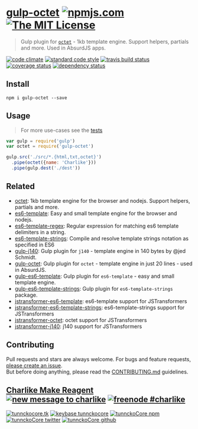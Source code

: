 # [gulp-octet][author-www-url] [![npmjs.com][npmjs-img]][npmjs-url] [![The MIT License][license-img]][license-url] 

> Gulp plugin for [`octet`](https://github.com/tunnckoCore/octet) - 1kb template engine. Support helpers, partials and more. Used in AbsurdJS apps.

[![code climate][codeclimate-img]][codeclimate-url] [![standard code style][standard-img]][standard-url] [![travis build status][travis-img]][travis-url] [![coverage status][coveralls-img]][coveralls-url] [![dependency status][david-img]][david-url]


## Install
```
npm i gulp-octet --save
```


## Usage
> For more use-cases see the [tests](./test.js)

```js
var gulp = require('gulp')
var octet = require('gulp-octet')

gulp.src('./src/*.{html,txt,octet}')
  .pipe(octet({name: 'Charlike'}))
  .pipe(gulp.dest('./dest'))
```


## Related
- [octet](https://github.com/tunnckoCore/octet): 1kb template engine for the browser and nodejs. Support helpers, partials and more.
- [es6-template](https://github.com/tunnckoCore/es6-template): Easy and small template engine for the browser and nodejs.
- [es6-template-regex](https://github.com/jonschlinkert/es6-template-regex): Regular expression for matching es6 template delimiters in a string.
- [es6-template-strings](https://github.com/medikoo/es6-template-strings): Compile and resolve template strings notation as specified in ES6
- [gulp-j140](https://github.com/tunnckoCore/gulp-j140): Gulp plugin for `j140` - template engine in 140 bytes by @jed Schmidt.
- [gulp-octet](https://github.com/tunnckoCore/gulp-octet): Gulp plugin for `octet` - template engine in just 20 lines - used in AbsurdJS.
- [gulp-es6-template](https://github.com/tunnckoCore/gulp-es6-template): Gulp plugin for `es6-template` - easy and small template engine.
- [gulp-es6-template-strings](https://github.com/tunnckoCore/gulp-es6-template-strings): Gulp plugin for `es6-template-strings` package.
- [jstransformer-es6-template](https://github.com/tunnckoCore/jstransformer-es6-template): es6-template support for JSTransformers
- [jstransformer-es6-template-strings](https://github.com/jstransformers/jstransformer-es6-template-strings): es6-template-strings support for JSTransformers
- [jstransformer-octet](https://github.com/jstransformers/jstransformer-octet): octet support for JSTransformers
- [jstransformer-j140](https://github.com/tunnckoCore/jstransformer-j140): j140 support for JSTransformers


## Contributing
Pull requests and stars are always welcome. For bugs and feature requests, [please create an issue](https://github.com/tunnckoCore/gulp-octet/issues/new).  
But before doing anything, please read the [CONTRIBUTING.md](./CONTRIBUTING.md) guidelines.


## [Charlike Make Reagent](http://j.mp/1stW47C) [![new message to charlike][new-message-img]][new-message-url] [![freenode #charlike][freenode-img]][freenode-url]

[![tunnckocore.tk][author-www-img]][author-www-url] [![keybase tunnckocore][keybase-img]][keybase-url] [![tunnckoCore npm][author-npm-img]][author-npm-url] [![tunnckoCore twitter][author-twitter-img]][author-twitter-url] [![tunnckoCore github][author-github-img]][author-github-url]


[npmjs-url]: https://www.npmjs.com/package/gulp-octet
[npmjs-img]: https://img.shields.io/npm/v/gulp-octet.svg?label=gulp-octet

[license-url]: https://github.com/tunnckoCore/gulp-octet/blob/master/LICENSE.md
[license-img]: https://img.shields.io/badge/license-MIT-blue.svg


[codeclimate-url]: https://codeclimate.com/github/tunnckoCore/gulp-octet
[codeclimate-img]: https://img.shields.io/codeclimate/github/tunnckoCore/gulp-octet.svg

[travis-url]: https://travis-ci.org/tunnckoCore/gulp-octet
[travis-img]: https://img.shields.io/travis/tunnckoCore/gulp-octet.svg

[coveralls-url]: https://coveralls.io/r/tunnckoCore/gulp-octet
[coveralls-img]: https://img.shields.io/coveralls/tunnckoCore/gulp-octet.svg

[david-url]: https://david-dm.org/tunnckoCore/gulp-octet
[david-img]: https://img.shields.io/david/tunnckoCore/gulp-octet.svg

[standard-url]: https://github.com/feross/standard
[standard-img]: https://img.shields.io/badge/code%20style-standard-brightgreen.svg


[author-www-url]: http://www.tunnckocore.tk
[author-www-img]: https://img.shields.io/badge/www-tunnckocore.tk-fe7d37.svg

[keybase-url]: https://keybase.io/tunnckocore
[keybase-img]: https://img.shields.io/badge/keybase-tunnckocore-8a7967.svg

[author-npm-url]: https://www.npmjs.com/~tunnckocore
[author-npm-img]: https://img.shields.io/badge/npm-~tunnckocore-cb3837.svg

[author-twitter-url]: https://twitter.com/tunnckoCore
[author-twitter-img]: https://img.shields.io/badge/twitter-@tunnckoCore-55acee.svg

[author-github-url]: https://github.com/tunnckoCore
[author-github-img]: https://img.shields.io/badge/github-@tunnckoCore-4183c4.svg

[freenode-url]: http://webchat.freenode.net/?channels=charlike
[freenode-img]: https://img.shields.io/badge/freenode-%23charlike-5654a4.svg

[new-message-url]: https://github.com/tunnckoCore/ama
[new-message-img]: https://img.shields.io/badge/ask%20me-anything-green.svg